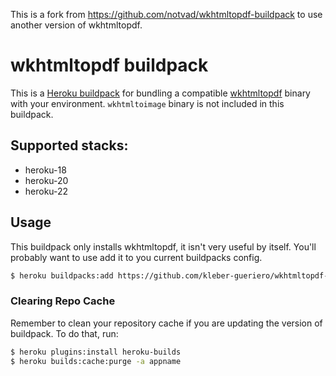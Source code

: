 This is a fork from https://github.com/notvad/wkhtmltopdf-buildpack to use another version of wkhtmltopdf.

# wkhtmltopdf buildpack

This is a [Heroku buildpack][0] for bundling a compatible [wkhtmltopdf][1] binary with your environment.
`wkhtmltoimage` binary is not included in this buildpack.

## Supported stacks:
* heroku-18
* heroku-20
* heroku-22


## Usage

This buildpack only installs wkhtmltopdf, it isn't very useful by itself. You'll probably want to use add it to you current buildpacks config.

```bash
$ heroku buildpacks:add https://github.com/kleber-gueriero/wkhtmltopdf-buildpack
```

### Clearing Repo Cache

Remember to clean your repository cache if you are updating the version of buildpack. To do that, run:

```bash
$ heroku plugins:install heroku-builds
$ heroku builds:cache:purge -a appname
```

[0]: http://devcenter.heroku.com/articles/buildpacks
[1]: http://wkhtmltopdf.org/
